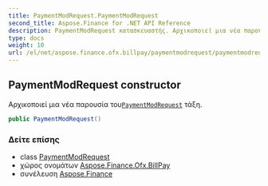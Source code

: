 ```yaml
---
title: PaymentModRequest.PaymentModRequest
second_title: Aspose.Finance for .NET API Reference
description: PaymentModRequest κατασκευαστής. Αρχικοποιεί μια νέα παρουσία τουPaymentModRequest τάξη.
type: docs
weight: 10
url: /el/net/aspose.finance.ofx.billpay/paymentmodrequest/paymentmodrequest/
---
```

## PaymentModRequest constructor

Αρχικοποιεί μια νέα παρουσία του[`PaymentModRequest`](../) τάξη.

```csharp
public PaymentModRequest()
```

### Δείτε επίσης

* class [PaymentModRequest](../)
* χώρος ονομάτων [Aspose.Finance.Ofx.BillPay](../../paymentmodrequest/)
* συνέλευση [Aspose.Finance](../../../)


